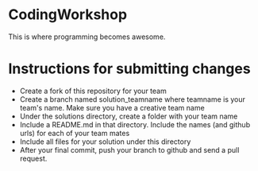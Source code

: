 # CodingWorkshop
This is where programming becomes awesome.


# Instructions for submitting changes
- Create a fork of this repository for your team
- Create a branch named solution_teamname where teamname is your team's name. Make sure you have a creative team name
- Under the solutions directory, create a folder with your team name
- Include a README.md in that directory. Include the names (and github urls) for each of your team mates
- Include all files for your solution under this directory
- After your final commit, push your branch to github and send a pull request.